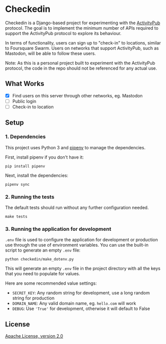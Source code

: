 # Checkedin

Checkedin is a Django-based project for experimenting with the [ActivityPub][1]
protocol. The goal is to implement the minimum number of APIs required to
support the ActivityPub protocol to explore its behaviour.

In terms of functionality, users can sign up to "check-in" to locations,
similar to Foursquare Swarm. Users on networks that support ActivityPub, such
as Mastodon, will be able to follow these users.

Note: As this is a personal project built to experiment with the ActivityPub protocol,
the code in the repo should not be referenced for any actual use.

## What Works

- [x] Find users on this server through other networks, eg. Mastodon
- [ ] Public login
- [ ] Check-in to location

## Setup

### 1. Dependencies

This project uses Python 3 and [pipenv][2] to manage the dependencies.

First, install pipenv if you don't have it:

```
pip install pipenv
```

Next, install the dependencies:

```
pipenv sync
```

### 2. Running the tests

The default tests should run without any further configuration needed.

```
make tests
```

### 3. Running the application for development

`.env` file is used to configure the application for development or production
use through the use of environment variables. You can use the built-in script
to generate an empty `.env` file:

```
python checkedin/make_dotenv.py
```

This will generate an empty `.env` file in the project directory with all the keys
that you need to populate for values.

Here are some recommended value settings:

- `SECRET_KEY`: Any random string for development, use a long random string for production
- `DOMAIN_NAME`: Any valid domain name, eg. `hello.com` will work
- `DEBUG`: Use `'True'` for development, otherwise it will default to False

## License

[Apache License, version 2.0](LICENSE.md)


[1]: https://www.w3.org/TR/activitypub/
[2]: https://github.com/pypa/pipenv
